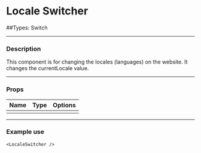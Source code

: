 # Locale Switcher
##Types: Switch 
***

### Description
This component is for changing the locales (languages) on the website. It changes the currentLocale value.

***
### Props
|Name            |Type     |Options                         |
|----------------|---------|--------------------------------|
|     |   | |

***
### Example use
`<LocaleSwitcher />`